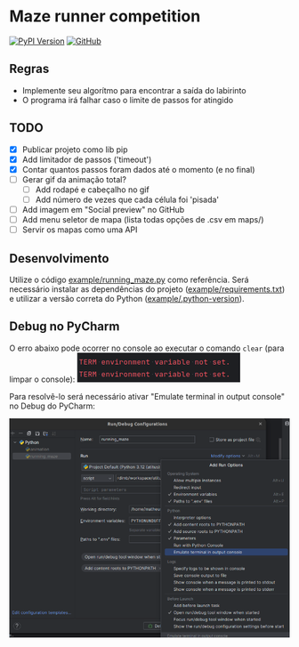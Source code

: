 # Maze runner competition

[![PyPI Version](https://img.shields.io/pypi/v/maze_runner.svg?style=flat-square)](https://pypi.python.org/p/maze_runner)
[![GitHub](https://img.shields.io/badge/github-%23121011.svg?style=flat-square&logo=github&logoColor=white)](https://github.com/matheusjardimb/maze_runner/)

## Regras

- Implemente seu algorítmo para encontrar a saída do labirinto
- O programa irá falhar caso o limite de passos for atingido

## TODO

- [x] Publicar projeto como lib pip
- [x] Add limitador de passos ('timeout')
- [x] Contar quantos passos foram dados até o momento (e no final)
- [ ] Gerar gif da animação total?
    - [ ] Add rodapé e cabeçalho no gif
    - [ ] Add número de vezes que cada célula foi 'pisada'
- [ ] Add imagem em "Social preview" no GitHub
- [ ] Add menu seletor de mapa (lista todas opções de .csv em maps/)
- [ ] Servir os mapas como uma API

## Desenvolvimento

Utilize o código [example/running_maze.py](example/running_maze.py) como referência. Será necessário instalar as
dependências do projeto ([example/requirements.txt](example/requirements.txt)) e utilizar a versão correta do
Python ([example/.python-version](example/.python-version)).

## Debug no PyCharm

O erro abaixo pode ocorrer no console ao executar o comando `clear` (para limpar o console):
![debug_error.png](docs%2Fdebug_error.png)

Para resolvê-lo será necessário ativar "Emulate terminal in output console" no Debug do PyCharm:

![fix_pycharm.png](docs%2Ffix_pycharm.png)
